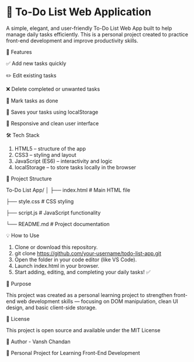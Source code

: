 <h1>📝 To-Do List Web Application</h1>

A simple, elegant, and user-friendly To-Do List Web App built to help manage daily tasks efficiently.
This is a personal project created to practice front-end development and improve productivity skills.

🚀 Features

✅ Add new tasks quickly

✏️ Edit existing tasks

❌ Delete completed or unwanted tasks

🌈 Mark tasks as done

💾 Saves your tasks using localStorage

📱 Responsive and clean user interface


🛠️ Tech Stack
1. HTML5 – structure of the app
2. CSS3 – styling and layout
3. JavaScript (ES6) – interactivity and logic
4. localStorage – to store tasks locally in the browser

📂 Project Structure

To-Do List App/
│
├── index.html        # Main HTML file

├── style.css         # CSS styling

├── script.js         # JavaScript functionality

└── README.md         # Project documentation


💡 How to Use
1. Clone or download this repository.
2. git clone https://github.com/your-username/todo-list-app.git
3. Open the folder in your code editor (like VS Code).
4. Launch index.html in your browser.
5. Start adding, editing, and completing your daily tasks! ✅

🎯 Purpose

This project was created as a personal learning project to strengthen front-end web development skills — focusing on DOM manipulation, clean UI design, and basic client-side storage.

📄 License

This project is open source and available under the MIT License


👤 Author - Vansh Chandan

📘 Personal Project for Learning Front-End Development
